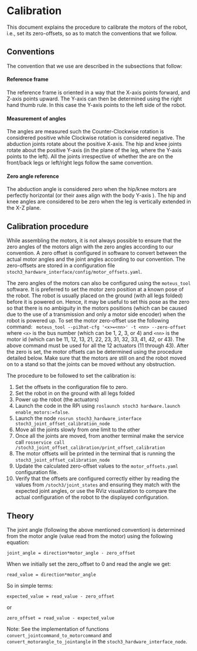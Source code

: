 # Calibration
This document explains the procedure to calibrate the motors of the robot, i.e., set its zero-offsets, so as to match the conventions that we follow. 

## Conventions
The convention that we use are described in the subsections that follow:

#### Reference frame
The reference frame is oriented in a way that the X-axis points forward, and Z-axis points upward. The Y-axis can then be determined using the right hand thumb rule. In this case the Y-axis points to the left side of the robot.

#### Measurement of angles
The angles are measured such the Counter-Clockwise rotation is considrered positive while Clockwise rotation is considered negative. The abduction joints rotate about the positive X-axis. The hip and knee joints rotate about the positive Y-axis (in the plane of the leg, where the Y-axis points to the left). All the joints irrespective of whether the are on the front/back legs or left/right legs follow the same convention.

#### Zero angle reference
The abduction angle is considered zero when the hip/knee motors are perfectly horizontal (or their axes align with the body Y-axis ).
The hip and knee angles are considered to be zero when the leg is vertically extended in the X-Z plane.  


## Calibration procedure
While assembling the motors, it is not always possible to ensure that the zero angles of the motors align with the zero angles according to our convention. A zero offset is configured in software to convert between the actual motor angles and the joint angles according to our convention. The zero-offsets are stored in a configuration file `stoch3_hardware_interface/config/motor_offsets.yaml`.  

The zero angles of the motors can also be configured using the `moteus_tool` software. It is preferred to set the motor zero position at a known pose of the robot. The robot is usually placed on the ground (with all legs folded) before it is powered on. Hence, it may be useful to set this pose as the zero so that there is no ambiguity in the motors positions (which can be caused due to the use of a transmission and only a motor side encoder) when the robot is powered up. To set the motor zero-offset use the following command:
` moteus_tool --pi3hat-cfg '<x>=<nn>' -t <nn> --zero-offset`
where `<x>` is the bus number (which can be 1, 2, 3, or 4) and `<nn>` is the motor id (which can be 11, 12, 13, 21, 22, 23, 31, 32, 33, 41, 42, or 43).
The above command must be used for all the 12 actuators (11 through 43). After the zero is set, the motor offsets can be determined using the procedure detailed below. Make sure that the motors are still on and the robot moved on to a stand so that the joints can be moved without any obstruction.

The procedure to be followed to set the calibration is:
1) Set the offsets in the configuration file to zero.
2) Set the robot in on the ground with all legs folded
3) Power up the robot (the actuators)
4) Launch the code in the RPi using `roslaunch stoch3 hardware.launch enable_motors:=false`.
5) Launch the node `rosrun stoch3_hardware_interface stoch3_joint_offset_calibration_node`
6) Move all the joints slowly from one limit to the other
7) Once all the joints are moved, from another terminal make the service call `rosservice call /stoch3_joint_offset_calibration/print_offset_calibration`
8) The motor offsets will be printed in the terminal that is running the `stoch3_joint_offset_calibration_node` 
9) Update the calculated zero-offset values to the `motor_offsets.yaml` configuration file. 
10) Verify that the offsets are configured correctly either by reading the values from `/stoch3/joint_states` and ensuring they match with the expected joint angles, or use the RViz visualization to compare the actual configuration of the robot to the displayed configuration. 

## Theory

The joint angle (following the above mentioned convention) is determined from the motor angle (value read from the motor) using the following equation:
```
joint_angle = direction*motor_angle - zero_offset
```

When we initially set the zero_offset to 0 and read the angle we get:
```
read_value = direction*motor_angle
```

So in simple terms:
```
expected_value = read_value - zero_offset
```
or
```
zero_offset = read_value - expected_value
```

Note: See the implementation of functions ` convert_jointcommand_to_motorcommand` and `convert_motorangle_to_jointangle` in the `stoch3_hardware_interface_node`.
